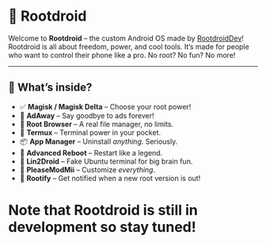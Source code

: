 # 🤖 Rootdroid

Welcome to **Rootdroid** – the custom Android OS made by [RootdroidDev](https://github.com/RootdroidDev)!  
Rootdroid is all about freedom, power, and cool tools. It’s made for people who want to control their phone like a pro. No root? No fun? No more!

---

## 🔧 What’s inside?

- ✅ **Magisk / Magisk Delta** – Choose your root power!
- 🚫 **AdAway** – Say goodbye to ads forever!
- 📂 **Root Browser** – A real file manager, no limits.
- 🧪 **Termux** – Terminal power in your pocket.
- 📦 **App Manager** – Uninstall *anything*. Seriously.
- 🔁 **Advanced Reboot** – Restart like a legend.
- 🐧 **Lin2Droid** – Fake Ubuntu terminal for big brain fun.
- 🎨 **PleaseModMii** – Customize *everything*.
- 🔔 **Rootify** – Get notified when a new root version is out!


# Note that Rootdroid is still in development so stay tuned!